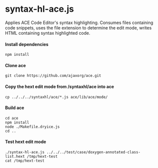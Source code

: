 syntax-hl-ace.js
================

Applies ACE Code Editor's syntax highlighting.
Consumes files containing code snippets, uses the file extension
to determine the edit mode, writes HTML containing syntax
highlighted code.


#### Install dependencies

    npm install


#### Clone ace

    git clone https://github.com/ajaxorg/ace.git


#### Copy the hext edit mode from /syntaxhl/ace into ace

    cp ../../../syntaxhl/ace/*.js ace/lib/ace/mode/


#### Build ace

    cd ace
    npm install
    node ./Makefile.dryice.js
    cd ..


#### Test hext edit mode

    ./syntax-hl-ace.js ../../../test/case/doxygen-annotated-class-list.hext /tmp/hext-test
    cat /tmp/hext-test

